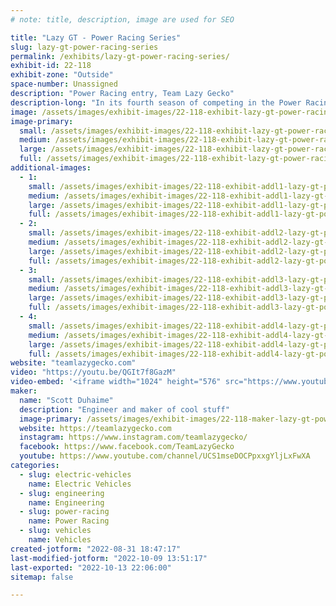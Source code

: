 ```yaml
---
# note: title, description, image are used for SEO

title: "Lazy GT - Power Racing Series"
slug: lazy-gt-power-racing-series
permalink: /exhibits/lazy-gt-power-racing-series/
exhibit-id: 22-118
exhibit-zone: "Outside"
space-number: Unassigned
description: "Power Racing entry, Team Lazy Gecko"
description-long: "In its fourth season of competing in the Power Racing Series, Lazy GT is a 48v Dual Motor Electric Go Kart. Member of Team Lazy Gecko."
image: /assets/images/exhibit-images/22-118-exhibit-lazy-gt-power-racing-series-2019-11-18-22-15-23-2-large.jpg
image-primary: 
  small: /assets/images/exhibit-images/22-118-exhibit-lazy-gt-power-racing-series-2019-11-18-22-15-23-2-small.jpg
  medium: /assets/images/exhibit-images/22-118-exhibit-lazy-gt-power-racing-series-2019-11-18-22-15-23-2-medium.jpg
  large: /assets/images/exhibit-images/22-118-exhibit-lazy-gt-power-racing-series-2019-11-18-22-15-23-2-large.jpg
  full: /assets/images/exhibit-images/22-118-exhibit-lazy-gt-power-racing-series-2019-11-18-22-15-23-2-full.jpg
additional-images: 
  - 1:
    small: /assets/images/exhibit-images/22-118-exhibit-addl1-lazy-gt-power-racing-series-2019-06-28-18-21-31-small.jpg
    medium: /assets/images/exhibit-images/22-118-exhibit-addl1-lazy-gt-power-racing-series-2019-06-28-18-21-31-medium.jpg
    large: /assets/images/exhibit-images/22-118-exhibit-addl1-lazy-gt-power-racing-series-2019-06-28-18-21-31-large.jpg
    full: /assets/images/exhibit-images/22-118-exhibit-addl1-lazy-gt-power-racing-series-2019-06-28-18-21-31-full.jpg
  - 2:
    small: /assets/images/exhibit-images/22-118-exhibit-addl2-lazy-gt-power-racing-series-2019-07-08-09-51-36-small.jpg
    medium: /assets/images/exhibit-images/22-118-exhibit-addl2-lazy-gt-power-racing-series-2019-07-08-09-51-36-medium.jpg
    large: /assets/images/exhibit-images/22-118-exhibit-addl2-lazy-gt-power-racing-series-2019-07-08-09-51-36-large.jpg
    full: /assets/images/exhibit-images/22-118-exhibit-addl2-lazy-gt-power-racing-series-2019-07-08-09-51-36-full.jpg
  - 3:
    small: /assets/images/exhibit-images/22-118-exhibit-addl3-lazy-gt-power-racing-series-2019-08-23-08-45-35-small.jpg
    medium: /assets/images/exhibit-images/22-118-exhibit-addl3-lazy-gt-power-racing-series-2019-08-23-08-45-35-medium.jpg
    large: /assets/images/exhibit-images/22-118-exhibit-addl3-lazy-gt-power-racing-series-2019-08-23-08-45-35-large.jpg
    full: /assets/images/exhibit-images/22-118-exhibit-addl3-lazy-gt-power-racing-series-2019-08-23-08-45-35-full.jpg
  - 4:
    small: /assets/images/exhibit-images/22-118-exhibit-addl4-lazy-gt-power-racing-series-2019-09-13-16-09-29-1-small.jpg
    medium: /assets/images/exhibit-images/22-118-exhibit-addl4-lazy-gt-power-racing-series-2019-09-13-16-09-29-1-medium.jpg
    large: /assets/images/exhibit-images/22-118-exhibit-addl4-lazy-gt-power-racing-series-2019-09-13-16-09-29-1-large.jpg
    full: /assets/images/exhibit-images/22-118-exhibit-addl4-lazy-gt-power-racing-series-2019-09-13-16-09-29-1-full.jpg
website: "teamlazygecko.com"
video: "https://youtu.be/QGIt7f8GazM"
video-embed: '<iframe width="1024" height="576" src="https://www.youtube.com/embed/QGIt7f8GazM?feature=oembed" frameborder="0" allow="accelerometer; autoplay; clipboard-write; encrypted-media; gyroscope; picture-in-picture" allowfullscreen title="Orlando Maker Faire 2021"></iframe>'
maker: 
  name: "Scott Duhaime"
  description: "Engineer and maker of cool stuff"
  image-primary: /assets/images/exhibit-images/22-118-maker-lazy-gt-power-racing-series-lazy-gt-orlando-medium.jpg
  website: https://teamlazygecko.com
  instagram: https://www.instagram.com/teamlazygecko/
  facebook: https://www.facebook.com/TeamLazyGecko
  youtube: https://www.youtube.com/channel/UCS1mseDOCPpxxgYljLxFwXA
categories: 
  - slug: electric-vehicles
    name: Electric Vehicles
  - slug: engineering
    name: Engineering
  - slug: power-racing
    name: Power Racing
  - slug: vehicles
    name: Vehicles
created-jotform: "2022-08-31 18:47:17"
last-modified-jotform: "2022-10-09 13:51:17"
last-exported: "2022-10-13 22:06:00"
sitemap: false

---
```

